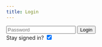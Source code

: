```yaml
---
title: Login
---
```


<input type="password" id="password" placeholder="Password" /> 
<button id="loginbutton">Login</button> <br />
Stay signed in? 
<input type="checkbox" checked id="staysignedin" />

<script type="text/javascript">
	registerFunction(function() {
		$("#loginbutton").onclick = function() {
			var password = $("#password").value;
			if ($("#staysignedin").checked) {
				localStorage.password = password;
			}
			if (getAuth(password)) {
				// redirect to previous page
				location.href = location.search.split("=")[1] || "/"; 				
			}
		};

		$("#password").onkeypress = function(e) {
			if (e.keyCode === 13) {
				$("#loginbutton").click();
			}
		};
	 });
</script>
